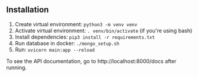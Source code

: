 ## Installation

1. Create virtual environment: `python3 -m venv venv`
2. Activate virtual environment: `. venv/bin/activate` (if you're using bash)
3. Install dependencies: `pip3 install -r requirements.txt`
4. Run database in docker: `./mongo_setup.sh`
4. Run: `uvicorn main:app --reload`

To see the API documentation, go to http://localhost:8000/docs after running.
